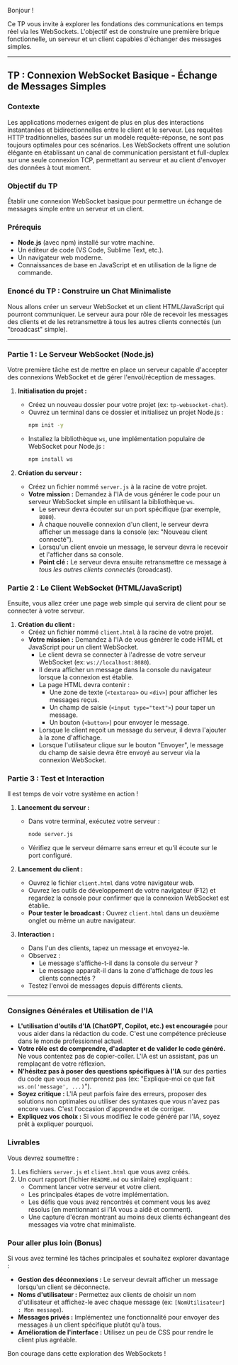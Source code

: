 Bonjour !

Ce TP vous invite à explorer les fondations des communications en temps réel via les WebSockets. L'objectif est de construire une première brique fonctionnelle, un serveur et un client capables d'échanger des messages simples.

---

## TP : Connexion WebSocket Basique - Échange de Messages Simples

### Contexte

Les applications modernes exigent de plus en plus des interactions instantanées et bidirectionnelles entre le client et le serveur. Les requêtes HTTP traditionnelles, basées sur un modèle requête-réponse, ne sont pas toujours optimales pour ces scénarios. Les WebSockets offrent une solution élégante en établissant un canal de communication persistant et full-duplex sur une seule connexion TCP, permettant au serveur et au client d'envoyer des données à tout moment.

### Objectif du TP

Établir une connexion WebSocket basique pour permettre un échange de messages simple entre un serveur et un client.

### Prérequis

*   **Node.js** (avec npm) installé sur votre machine.
*   Un éditeur de code (VS Code, Sublime Text, etc.).
*   Un navigateur web moderne.
*   Connaissances de base en JavaScript et en utilisation de la ligne de commande.

### Enoncé du TP : Construire un Chat Minimaliste

Nous allons créer un serveur WebSocket et un client HTML/JavaScript qui pourront communiquer. Le serveur aura pour rôle de recevoir les messages des clients et de les retransmettre à tous les autres clients connectés (un "broadcast" simple).

---

### Partie 1 : Le Serveur WebSocket (Node.js)

Votre première tâche est de mettre en place un serveur capable d'accepter des connexions WebSocket et de gérer l'envoi/réception de messages.

1.  **Initialisation du projet :**
    *   Créez un nouveau dossier pour votre projet (ex: `tp-websocket-chat`).
    *   Ouvrez un terminal dans ce dossier et initialisez un projet Node.js :
        ```bash
        npm init -y
        ```
    *   Installez la bibliothèque `ws`, une implémentation populaire de WebSocket pour Node.js :
        ```bash
        npm install ws
        ```

2.  **Création du serveur :**
    *   Créez un fichier nommé `server.js` à la racine de votre projet.
    *   **Votre mission :** Demandez à l'IA de vous générer le code pour un serveur WebSocket simple en utilisant la bibliothèque `ws`.
        *   Le serveur devra écouter sur un port spécifique (par exemple, `8080`).
        *   À chaque nouvelle connexion d'un client, le serveur devra afficher un message dans la console (ex: "Nouveau client connecté").
        *   Lorsqu'un client envoie un message, le serveur devra le recevoir et l'afficher dans sa console.
        *   **Point clé :** Le serveur devra ensuite retransmettre ce message à *tous les autres clients connectés* (broadcast).

### Partie 2 : Le Client WebSocket (HTML/JavaScript)

Ensuite, vous allez créer une page web simple qui servira de client pour se connecter à votre serveur.

1.  **Création du client :**
    *   Créez un fichier nommé `client.html` à la racine de votre projet.
    *   **Votre mission :** Demandez à l'IA de vous générer le code HTML et JavaScript pour un client WebSocket.
        *   Le client devra se connecter à l'adresse de votre serveur WebSocket (ex: `ws://localhost:8080`).
        *   Il devra afficher un message dans la console du navigateur lorsque la connexion est établie.
        *   La page HTML devra contenir :
            *   Une zone de texte (`<textarea>` ou `<div>`) pour afficher les messages reçus.
            *   Un champ de saisie (`<input type="text">`) pour taper un message.
            *   Un bouton (`<button>`) pour envoyer le message.
        *   Lorsque le client reçoit un message du serveur, il devra l'ajouter à la zone d'affichage.
        *   Lorsque l'utilisateur clique sur le bouton "Envoyer", le message du champ de saisie devra être envoyé au serveur via la connexion WebSocket.

### Partie 3 : Test et Interaction

Il est temps de voir votre système en action !

1.  **Lancement du serveur :**
    *   Dans votre terminal, exécutez votre serveur :
        ```bash
        node server.js
        ```
    *   Vérifiez que le serveur démarre sans erreur et qu'il écoute sur le port configuré.

2.  **Lancement du client :**
    *   Ouvrez le fichier `client.html` dans votre navigateur web.
    *   Ouvrez les outils de développement de votre navigateur (F12) et regardez la console pour confirmer que la connexion WebSocket est établie.
    *   **Pour tester le broadcast :** Ouvrez `client.html` dans un deuxième onglet ou même un autre navigateur.

3.  **Interaction :**
    *   Dans l'un des clients, tapez un message et envoyez-le.
    *   Observez :
        *   Le message s'affiche-t-il dans la console du serveur ?
        *   Le message apparaît-il dans la zone d'affichage de *tous* les clients connectés ?
    *   Testez l'envoi de messages depuis différents clients.

---

### Consignes Générales et Utilisation de l'IA

*   **L'utilisation d'outils d'IA (ChatGPT, Copilot, etc.) est encouragée** pour vous aider dans la rédaction du code. C'est une compétence précieuse dans le monde professionnel actuel.
*   **Votre rôle est de comprendre, d'adapter et de valider le code généré.** Ne vous contentez pas de copier-coller. L'IA est un assistant, pas un remplaçant de votre réflexion.
*   **N'hésitez pas à poser des questions spécifiques à l'IA** sur des parties du code que vous ne comprenez pas (ex: "Explique-moi ce que fait `ws.on('message', ...)`").
*   **Soyez critique :** L'IA peut parfois faire des erreurs, proposer des solutions non optimales ou utiliser des syntaxes que vous n'avez pas encore vues. C'est l'occasion d'apprendre et de corriger.
*   **Expliquez vos choix :** Si vous modifiez le code généré par l'IA, soyez prêt à expliquer pourquoi.

### Livrables

Vous devrez soumettre :

1.  Les fichiers `server.js` et `client.html` que vous avez créés.
2.  Un court rapport (fichier `README.md` ou similaire) expliquant :
    *   Comment lancer votre serveur et votre client.
    *   Les principales étapes de votre implémentation.
    *   Les défis que vous avez rencontrés et comment vous les avez résolus (en mentionnant si l'IA vous a aidé et comment).
    *   Une capture d'écran montrant au moins deux clients échangeant des messages via votre chat minimaliste.

### Pour aller plus loin (Bonus)

Si vous avez terminé les tâches principales et souhaitez explorer davantage :

*   **Gestion des déconnexions :** Le serveur devrait afficher un message lorsqu'un client se déconnecte.
*   **Noms d'utilisateur :** Permettez aux clients de choisir un nom d'utilisateur et affichez-le avec chaque message (ex: `[NomUtilisateur] : Mon message`).
*   **Messages privés :** Implémentez une fonctionnalité pour envoyer des messages à un client spécifique plutôt qu'à tous.
*   **Amélioration de l'interface :** Utilisez un peu de CSS pour rendre le client plus agréable.

Bon courage dans cette exploration des WebSockets !
